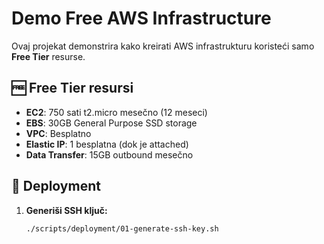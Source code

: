 # Demo Free AWS Infrastructure

Ovaj projekat demonstrira kako kreirati AWS infrastrukturu koristeći samo **Free Tier** resurse.

## 🆓 Free Tier resursi

- **EC2**: 750 sati t2.micro mesečno (12 meseci)
- **EBS**: 30GB General Purpose SSD storage
- **VPC**: Besplatno
- **Elastic IP**: 1 besplatna (dok je attached)
- **Data Transfer**: 15GB outbound mesečno

## 🚀 Deployment

1. **Generiši SSH ključ:**
   ```bash
   ./scripts/deployment/01-generate-ssh-key.sh
